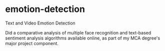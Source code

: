 # emotion-detection
Text and Video Emotion Detection

Did a comparative analysis of multiple face recognition and text-based sentiment analysis algorithms available online, as part of my MCA degree's major project component.
